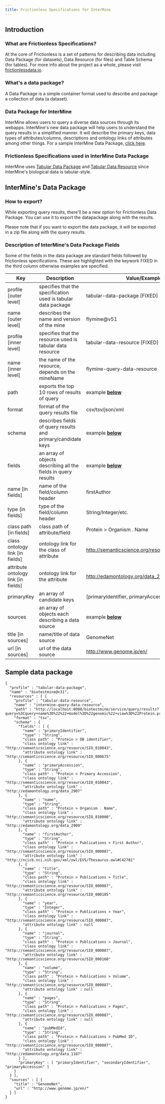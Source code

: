 ```yaml
---
title: Frictionless Specifications for InterMine
---
```


## Introduction

### What are Frictionless Specifications?

At the core of Frictionless is a set of patterns for describing data including Data Package (for datasets), Data Resource (for files) and Table Schema (for tables). 
For more info about the project as a whole, please visit [frictionlessdata.io](http://frictionlessdata.io/).

### What's a data package?

A Data Package is a simple container format used to describe and package a collection of data (a dataset).

### Data Package for InterMine

InterMine allows users to query a diverse data sources through its webapps. InterMine's new data package will help users to understand the query results in a simplified manner. It will describe the primary keys, data types of attributes/columns, descriptions and ontology links of attributes among other things. For a sample InterMine Data Package, [click here](#3-sample-data-package). 

### Frictionless Specifications used in InterMine Data Package

InterMine uses [Tabular Data Package](https://specs.frictionlessdata.io/tabular-data-package/) and [Tabular Data Resource](https://specs.frictionlessdata.io/tabular-data-resource/) since InterMine's biological data is tabular-style.

## InterMine's Data Package

### How to export?

While exporting query results, there'll be a new option for Frictionless Data Package. You can use it to export the datapackage along with the results.

Please note that if you want to export the data package, it will be exported in a zip file along with the query results.

### Description of InterMine's Data Package Fields

Some of the fields in the data package are standard fields followed by frictionless specifications. These are highlighted with the keywork FIXED in the third column otherwise examples are specified.

| Key      | Description | Value/Example |
| ----------- | ----------- | ----------- |
| profile [outer level] | specifies that the specification used is tabular data package | tabular-data-package [FIXED] |
| name [outer level] | describes the name and version of the mine | flymine@v51 |
| profile [inner level] | specifies that the resource used is tabular data resource | tabular-data-resource [FIXED] |
| name [inner level] | the name of the resource, depends on the mineName | flymine-query-data-resource |
| path | exports the top 10 rows of results of query | example **[below](#3-sample-data-package)** |
| format | format of the query results file | csv/tsv/json/xml |
| schema | describes fields of query results and primary/candidate keys | example **[below](#3-sample-data-package)** |
| fields | an array of objects describing all the fields in query results | example **[below](#3-sample-data-package)** |
| name [in fields] | name of the field/column header | firstAuthor |
| type [in fields] | type of the field/column header | String/Integer/etc. |
| class path [in fields] | class path of attribute/field | Protein > Organism . Name |
| class ontology link [in fields] | ontology link for the class of attribute | http://semanticscience.org/resource/SIO_010043 |
| attribute ontology link [in fields] | ontology link for the attribute | http://edamontology.org/data_2909 |
| primaryKey | an array of candidate keys | [primaryIdentifier, primaryAccession] |
| sources | an array of objects each describing a data source | example **[below](#3-sample-data-package)** |
| title [in sources] | name/title of data source | GenomeNet |
| url [in sources] | url of the data source |  http://www.genome.jp/en/ |

## Sample data package

```
{
  "profile" : "tabular-data-package",
  "name" : "biotestmine@v31",
  "resources" : [ {
    "profile" : "tabular-data-resource",
    "name" : "intermine-query-data-resource",
    "path" : "http://localhost:8080/biotestmine/service/query/results?query=%3Cquery+name%3D%22%22+model%3D%22genomic%22+view%3D%22Protein.primaryIdentifier+Protein.primaryAccession+Protein.organism.name+Protein.publications.firstAuthor+Protein.publications.title+Protein.publications.year+Protein.publications.journal+Protein.publications.volume+Protein.publications.pages+Protein.publications.pubMedId%22+longDescription%3D%22%22+sortOrder%3D%22Protein.primaryIdentifier+asc%22%3E%3Cconstraint+path%3D%22Protein.organism.name%22+op%3D%22%3D%22+value%3D%22Plasmodium+falciparum+3D7%22%2F%3E%3C%2Fquery%3E&format=tab",
    "format" : "tsv",
    "schema" : {
      "fields" : [ {
        "name" : "primaryIdentifier",
        "type" : "String",
        "class path" : "Protein > DB identifier",
        "class ontology link" : "http://semanticscience.org/resource/SIO_010043",
        "attribute ontology link" : "http://semanticscience.org/resource/SIO_000675"
      }, {
        "name" : "primaryAccession",
        "type" : "String",
        "class path" : "Protein > Primary Accession",
        "class ontology link" : "http://semanticscience.org/resource/SIO_010043",
        "attribute ontology link" : "http://edamontology.org/data_2907"
      }, {
        "name" : "name",
        "type" : "String",
        "class path" : "Protein > Organism . Name",
        "class ontology link" : "http://semanticscience.org/resource/SIO_010000",
        "attribute ontology link" : "http://edamontology.org/data_2909"
      }, {
        "name" : "firstAuthor",
        "type" : "String",
        "class path" : "Protein > Publications > First Author",
        "class ontology link" : "http://semanticscience.org/resource/SIO_000087",
        "attribute ontology link" : "http://ncicb.nci.nih.gov/xml/owl/EVS/Thesaurus.owl#C42781"
      }, {
        "name" : "title",
        "type" : "String",
        "class path" : "Protein > Publications > Title",
        "class ontology link" : "http://semanticscience.org/resource/SIO_000087",
        "attribute ontology link" : "http://semanticscience.org/resource/SIO_000185"
      }, {
        "name" : "year",
        "type" : "Integer",
        "class path" : "Protein > Publications > Year",
        "class ontology link" : "http://semanticscience.org/resource/SIO_000087",
        "attribute ontology link" : null
      }, {
        "name" : "journal",
        "type" : "String",
        "class path" : "Protein > Publications > Journal",
        "class ontology link" : "http://semanticscience.org/resource/SIO_000087",
        "attribute ontology link" : "http://semanticscience.org/resource/SIO_000160"
      }, {
        "name" : "volume",
        "type" : "String",
        "class path" : "Protein > Publications > Volume",
        "class ontology link" : "http://semanticscience.org/resource/SIO_000087",
        "attribute ontology link" : null
      }, {
        "name" : "pages",
        "type" : "String",
        "class path" : "Protein > Publications > Pages",
        "class ontology link" : "http://semanticscience.org/resource/SIO_000087",
        "attribute ontology link" : null
      }, {
        "name" : "pubMedId",
        "type" : "String",
        "class path" : "Protein > Publications > PubMed ID",
        "class ontology link" : "http://semanticscience.org/resource/SIO_000087",
        "attribute ontology link" : "http://edamontology.org/data_1187"
      } ],
      "primaryKey" : [ "primaryIdentifier", "secondaryIdentifier", "primaryAccession" ]
    }
  } ],
  "sources" : [ {
    "title" : "GenomeNet",
    "url" : "http://www.genome.jp/en/"
  } ]
}
```
